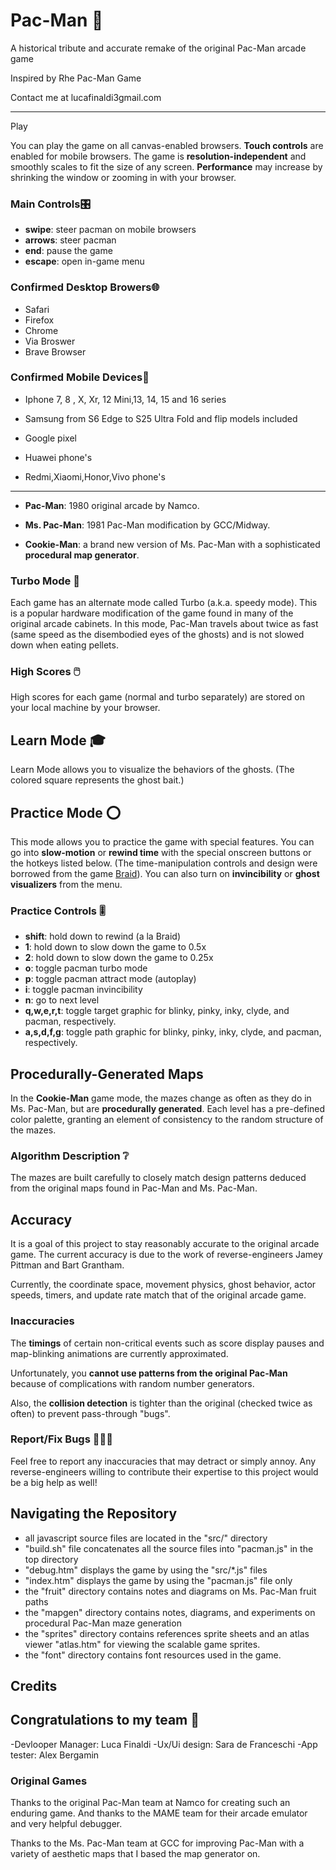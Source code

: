 Pac-Man 👾
=======

A historical tribute and accurate remake of the original Pac-Man arcade game

Inspired by Rhe Pac-Man Game


Contact me at lucafinaldi3gmail.com

--- 

Play

You can play the game on all canvas-enabled browsers.  **Touch controls** are
enabled for mobile browsers.  The game is **resolution-independent** and smoothly scales to
fit the size of any screen.  **Performance** may increase by shrinking the window or zooming in with your browser.

### Main Controls🎛️

- **swipe**: steer pacman on mobile browsers
- **arrows**: steer pacman
- **end**: pause the game
- **escape**: open in-game menu

### Confirmed Desktop Browers🌐

- Safari
- Firefox
- Chrome
- Via Broswer
- Brave Browser 

### Confirmed Mobile Devices📱

- Iphone 7, 8 , X, Xr, 12 Mini,13, 14, 15 and 16 series

- Samsung from S6 Edge to S25 Ultra Fold and flip models included

- Google pixel

- Huawei phone's 

- Redmi,Xiaomi,Honor,Vivo phone's 

-----

- **Pac-Man**: 1980 original arcade by Namco.
- **Ms. Pac-Man**: 1981 Pac-Man modification by GCC/Midway.

- **Cookie-Man**: a brand new version of Ms. Pac-Man with a sophisticated **procedural map generator**.

### Turbo Mode 🚤

Each game has an alternate mode called Turbo (a.k.a. speedy mode).  This is a
popular hardware modification of the game found in many of the original arcade
cabinets.  In this mode, Pac-Man travels about twice as fast (same speed as the disembodied eyes of the
ghosts) and is not slowed down when eating pellets.

### High Scores 🖱️

High scores for each game (normal and turbo separately) are stored on your local machine by your browser.

Learn Mode 🎓
----------

Learn Mode allows you to visualize the behaviors of the ghosts.  (The colored square represents the ghost bait.)

Practice Mode ⭕
-------------

This mode allows you to practice the game with special features.  You can go
into **slow-motion** or **rewind time** with the special onscreen buttons or the hotkeys listed below.  (The time-manipulation controls and design were borrowed from the game [Braid](http://braid-game.com/)).  You can also turn on **invincibility** or **ghost visualizers** from the menu.

### Practice Controls 🎚️

- **shift**: hold down to rewind (a la Braid)
- **1**: hold down to slow down the game to 0.5x
- **2**: hold down to slow down the game to 0.25x
- **o**: toggle pacman turbo mode
- **p**: toggle pacman attract mode (autoplay)
- **i**: toggle pacman invincibility
- **n**: go to next level
- **q,w,e,r,t**: toggle target graphic for blinky, pinky, inky, clyde, and pacman, respectively.
- **a,s,d,f,g**: toggle path graphic for blinky, pinky, inky, clyde, and pacman, respectively.

Procedurally-Generated Maps
---------------------------

In the **Cookie-Man** game mode, the mazes change as often as they do in Ms. Pac-Man, but are **procedurally generated**.  Each level has a pre-defined color palette, granting an element of consistency to the random structure of the mazes.

### Algorithm Description ❔

The mazes are built carefully to closely match design patterns deduced from the original maps found in Pac-Man and Ms. Pac-Man.

Accuracy
--------

It is a goal of this project to stay reasonably accurate to the original
arcade game. The current accuracy is due to the work of reverse-engineers Jamey Pittman and Bart Grantham.

Currently, the coordinate space, movement physics, ghost behavior, actor speeds, timers, and update rate match that of the original arcade game.

### Inaccuracies

The **timings** of certain non-critical events such as score display pauses and map-blinking animations are currently approximated.

Unfortunately, you **cannot use patterns from the original Pac-Man** because of complications with random number generators.

Also, the **collision detection** is tighter than the original (checked twice as often) to prevent pass-through "bugs".


### Report/Fix Bugs 👨🏻‍🔧

Feel free to report any inaccuracies that may detract or simply annoy.  Any reverse-engineers willing to contribute their expertise to this project would be a big help as well!

Navigating the Repository
-------------------------
- all javascript source files are located in the "src/" directory
- "build.sh" file concatenates all the source files into "pacman.js" in the top directory
- "debug.htm" displays the game by using the "src/*.js" files
- "index.htm" displays the game by using the "pacman.js" file only
- the "fruit" directory contains notes and diagrams on Ms. Pac-Man fruit paths
- the "mapgen" directory contains notes, diagrams, and experiments on procedural Pac-Man maze generation
- the "sprites" directory contains references sprite sheets and an atlas viewer "atlas.htm" for viewing the scalable game sprites.
- the "font" directory contains font resources used in the game.

Credits
-------

## Congratulations to my team 👥

-Devlooper Manager: Luca Finaldi 
-Ux/Ui design: Sara de Franceschi
-App tester: Alex Bergamin

### Original Games

Thanks to the original Pac-Man team at Namco for creating such an enduring game.  And thanks to the MAME team for their arcade emulator and very helpful debugger.

Thanks to the Ms. Pac-Man team at GCC for improving Pac-Man with a variety of aesthetic maps that I based the map generator on.


